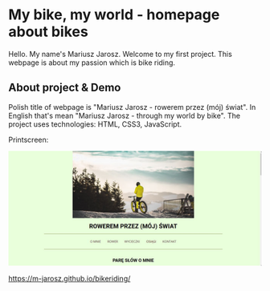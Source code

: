 # My bike, my world - homepage about bikes

Hello. My name's Mariusz Jarosz. Welcome to my first project. This webpage is about my passion which is bike riding.

## About project & Demo

Polish title of webpage is "Mariusz Jarosz - rowerem przez (mój) świat". In English that's mean 
"Mariusz Jarosz - through my world by bike". The project uses technologies: HTML, CSS3, JavaScript.

Printscreen:

![Printscrren of website](images/main-screen.jpg)

https://m-jarosz.github.io/bikeriding/
